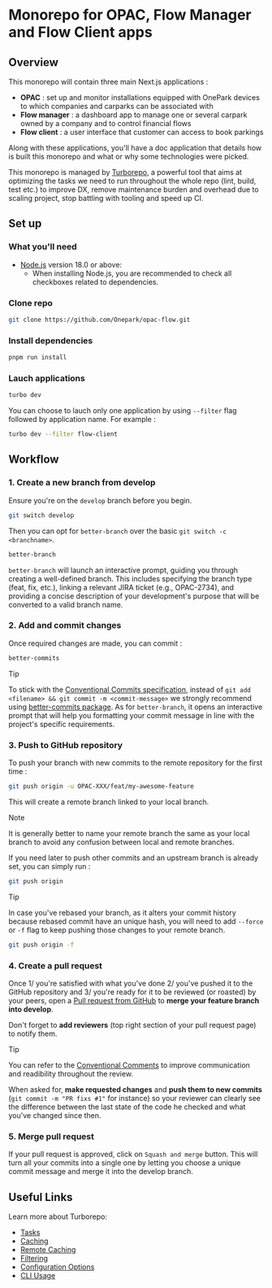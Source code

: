 # Monorepo for OPAC, Flow Manager and Flow Client apps

## Overview

This monorepo will contain three main Next.js applications :

- **OPAC** : set up and monitor installations equipped with OnePark devices to which companies and carparks can be associated with
- **Flow manager** : a dashboard app to manage one or several carpark owned by a company and to control financial flows
- **Flow client** : a user interface that customer can access to book parkings

Along with these applications, you'll have a doc application that details how is built this monorepo and what or why some technologies were picked.

This monorepo is managed by [Turborepo](https://turbo.build/repo), a powerful tool that aims at optimizing the tasks we need to run throughout the whole repo (lint, build, test etc.) to improve DX, remove maintenance burden and overhead due to scaling project, stop battling with tooling and speed up CI.

## Set up

### What you'll need

- [Node.js](https://nodejs.org/en/download/) version 18.0 or above:
  - When installing Node.js, you are recommended to check all checkboxes related to dependencies.

### Clone repo

```sh
git clone https://github.com/Onepark/opac-flow.git
```

### Install dependencies

```sh
pnpm run install
```

### Lauch applications

```sh
turbo dev
```

You can choose to lauch only one application by using `--filter` flag followed by application name. For example :

```sh
turbo dev --filter flow-client
```

## Workflow

### 1. Create a new branch from develop

Ensure you're on the `develop` branch before you begin.

```sh
git switch develop
```

Then you can opt for `better-branch` over the basic `git switch -c <branchname>`.

```sh
better-branch
```

`better-branch` will launch an interactive prompt, guiding you through creating a well-defined branch. This includes specifying the branch type (feat, fix, etc.), linking a relevant JIRA ticket (e.g., OPAC-2734), and providing a concise description of your development's purpose that will be converted to a valid branch name.

### 2. Add and commit changes

Once required changes are made, you can commit :

```sh
better-commits
```

> [!TIP]
> To stick with the [Conventional Commits specification](https://www.conventionalcommits.org/en/v1.0.0-beta.4/#summary), instead of `git add <filename> && git commit -m <commit-message>` we strongly recommend using [better-commits package](https://github.com/Everduin94/better-commits). As for `better-branch`, it opens an interactive prompt that will help you formatting your commit message in line with the project's specific requirements.

### 3. Push to GitHub repository

To push your branch with new commits to the remote repository for the first time :

```sh
git push origin -u OPAC-XXX/feat/my-awesome-feature
```

This will create a remote branch linked to your local branch.

> [!NOTE]
> It is generally better to name your remote branch the same as your local branch to avoid any confusion between local and remote branches.

If you need later to push other commits and an upstream branch is already set, you can simply run :

```sh
git push origin
```

> [!TIP]
> In case you've rebased your branch, as it alters your commit history because rebased commit have an unique hash, you will need to add `--force` or `-f` flag to keep pushing those changes to your remote branch.
>
> ```sh
> git push origin -f
> ```

### 4. Create a pull request

Once 1/ you're satisfied with what you've done 2/ you've pushed it to the GitHub repository and 3/ you're ready for it to be reviewed (or roasted) by your peers, open a [Pull request from GitHub](https://github.com/Onepark/opac-flow/pulls/) to **merge your feature branch into develop**.

Don't forget to **add reviewers** (top right section of your pull request page) to notify them.

> [!TIP]
> You can refer to the [Conventional Comments](https://conventionalcomments.org/) to improve communication and readibility throughout the review.

When asked for, **make requested changes** and **push them to new commits** (`git commit -m "PR fixs #1"` for instance) so your reviewer can clearly see the difference between the last state of the code he checked and what you've changed since then.

### 5. Merge pull request

If your pull request is approved, click on `Squash and merge` button. This will turn all your commits into a single one by letting you choose a unique commit message and merge it into the develop branch.

## Useful Links

Learn more about Turborepo:

- [Tasks](https://turbo.build/repo/docs/core-concepts/monorepos/running-tasks)
- [Caching](https://turbo.build/repo/docs/core-concepts/caching)
- [Remote Caching](https://turbo.build/repo/docs/core-concepts/remote-caching)
- [Filtering](https://turbo.build/repo/docs/core-concepts/monorepos/filtering)
- [Configuration Options](https://turbo.build/repo/docs/reference/configuration)
- [CLI Usage](https://turbo.build/repo/docs/reference/command-line-reference)
